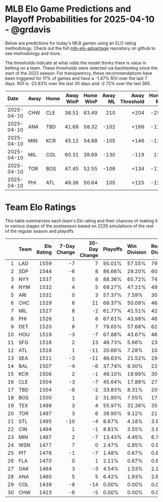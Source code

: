 # MLB Elo Game Predictions and Playoff Probabilities for 2025-04-10 - @grdavis
Below are predictions for today's MLB games using an ELO rating methodology. Check out the full [mlb-elo-advantage](https://github.com/grdavis/mlb-elo-advantage) repository on github to see methodology and more.

The thresholds indicate at what odds the model thinks there is value in betting on a team. These thresholds were selected via backtesting since the start of the 2023 season. For transparency, these recommendations have been triggered for 17% of games and have a -1.47% ROI over the last 7 days. ROI is -22.83% over the last 30 days and -2.72% over the last 365.

| Date       | Away   | Home   |   Away WinP |   Home WinP |   Away ML |   Away Threshold |   Home ML |   Home Threshold |
|:-----------|:-------|:-------|------------:|------------:|----------:|-----------------:|----------:|-----------------:|
| 2025-04-10 | CHW    | CLE    |       36.51 |       63.49 |       210 |             +204 |      -258 |             -134 |
| 2025-04-10 | ANA    | TBD    |       41.68 |       58.32 |      -102 |             +166 |      -118 |             -111 |
| 2025-04-10 | MIN    | KCR    |       45.12 |       54.88 |      -105 |             +146 |      -115 |             +102 |
| 2025-04-10 | MIL    | COL    |       60.31 |       39.69 |      -130 |             -119 |       110 |             +180 |
| 2025-04-10 | TOR    | BOS    |       47.45 |       52.55 |      -108 |             +134 |      -112 |             +111 |
| 2025-04-10 | PHI    | ATL    |       49.36 |       50.64 |       105 |             +125 |      -125 |             +119 |

# Team Elo Ratings
This table summarizes each team's Elo rating and their chances of making it to various stages of the postseason based on 2226 simulations of the rest of the regular season and playoffs

|    | Team   |   Elo Rating |   7-Day Change |   30-Day Change | Playoffs   | Win Division   | Reach Div. Rd.   | Reach CS   | Reach WS   | Win WS   |
|---:|:-------|-------------:|---------------:|----------------:|:-----------|:---------------|:-----------------|:-----------|:-----------|:---------|
|  1 | LAD    |         1559 |             -7 |               7 | 95.01%     | 57.55%         | 79.96%           | 48.07%     | 29.65%     | 20.40%   |
|  2 | SDP    |         1544 |             -6 |               8 | 86.66%     | 29.20%         | 60.24%           | 30.10%     | 17.25%     | 9.79%    |
|  3 | NYY    |         1537 |              0 |               8 | 88.36%     | 65.72%         | 74.44%           | 45.46%     | 27.94%     | 13.57%   |
|  4 | NYM    |         1532 |              4 |               5 | 69.27%     | 47.21%         | 49.33%           | 25.56%     | 11.32%     | 5.97%    |
|  5 | ARI    |         1531 |              0 |               3 | 57.37%     | 7.59%          | 30.41%           | 13.52%     | 7.10%      | 3.86%    |
|  6 | CHC    |         1529 |              6 |              11 | 68.37%     | 50.09%         | 46.99%           | 22.37%     | 9.48%      | 5.30%    |
|  7 | MIL    |         1527 |              8 |              -2 | 61.77%     | 41.51%         | 42.18%           | 20.22%     | 8.67%      | 4.85%    |
|  8 | PHI    |         1526 |              1 |               8 | 67.61%     | 43.98%         | 46.59%           | 22.42%     | 9.75%      | 5.84%    |
|  9 | DET    |         1520 |              8 |               7 | 79.65%     | 57.68%         | 62.13%           | 34.95%     | 17.25%     | 6.69%    |
| 10 | HOU    |         1519 |             -3 |              -7 | 67.88%     | 43.67%         | 46.99%           | 25.83%     | 13.03%     | 5.66%    |
| 11 | SFG    |         1516 |              2 |              13 | 49.73%     | 5.66%          | 23.81%           | 9.48%      | 4.31%      | 2.16%    |
| 12 | ATL    |         1516 |              1 |             -11 | 20.66%     | 7.28%          | 10.20%           | 4.54%      | 1.62%      | 1.03%    |
| 13 | SEA    |         1511 |             -3 |             -11 | 46.63%     | 21.52%         | 29.69%           | 15.23%     | 6.87%      | 2.61%    |
| 14 | BAL    |         1507 |             -4 |              -6 | 37.74%     | 9.30%          | 22.28%           | 9.21%      | 3.95%      | 1.39%    |
| 15 | KCR    |         1506 |              2 |              -1 | 49.10%     | 19.99%         | 30.64%           | 13.93%     | 5.88%      | 2.02%    |
| 16 | CLE    |         1504 |             -3 |              -7 | 45.64%     | 17.88%         | 27.63%           | 12.04%     | 5.12%      | 1.57%    |
| 17 | TBD    |         1504 |             -6 |              -2 | 33.83%     | 8.31%          | 20.22%           | 8.18%      | 3.64%      | 1.35%    |
| 18 | BOS    |         1500 |              1 |               2 | 31.90%     | 7.55%          | 17.92%           | 7.68%      | 4.22%      | 1.53%    |
| 19 | TEX    |         1499 |              3 |               4 | 55.97%     | 31.36%         | 35.49%           | 15.50%     | 6.87%      | 1.89%    |
| 20 | TOR    |         1497 |              3 |               6 | 38.90%     | 9.12%          | 21.02%           | 8.40%      | 3.77%      | 1.44%    |
| 21 | STL    |         1495 |            -10 |              -4 | 8.67%      | 4.18%          | 3.91%            | 1.30%      | 0.40%      | 0.36%    |
| 22 | CIN    |         1494 |              1 |              -1 | 8.81%      | 3.55%          | 3.95%            | 1.71%      | 0.40%      | 0.09%    |
| 23 | MIN    |         1487 |              2 |              -7 | 13.43%     | 4.45%          | 6.74%            | 2.25%      | 1.12%      | 0.54%    |
| 24 | WSN    |         1477 |              7 |               0 | 2.47%      | 0.85%          | 0.94%            | 0.22%      | 0.04%      | 0.00%    |
| 25 | PIT    |         1476 |             -1 |              -7 | 1.48%      | 0.67%          | 0.81%            | 0.22%      | 0.00%      | 0.00%    |
| 26 | FLA    |         1470 |              0 |               1 | 2.11%      | 0.67%          | 0.67%            | 0.27%      | 0.00%      | 0.00%    |
| 27 | OAK    |         1464 |              3 |              -3 | 4.54%      | 1.53%          | 2.20%            | 0.67%      | 0.13%      | 0.04%    |
| 28 | ANA    |         1460 |              5 |               5 | 6.42%      | 1.93%          | 2.61%            | 0.67%      | 0.18%      | 0.04%    |
| 29 | COL    |         1439 |             -8 |             -14 | 0.00%      | 0.00%          | 0.00%            | 0.00%      | 0.00%      | 0.00%    |
| 30 | CHW    |         1423 |             -6 |              -5 | 0.00%      | 0.00%          | 0.00%            | 0.00%      | 0.00%      | 0.00%    |